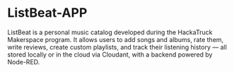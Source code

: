 # ListBeat-APP
ListBeat is a personal music catalog developed during the HackaTruck Makerspace program. It allows users to add songs and albums, rate them, write reviews, create custom playlists, and track their listening history — all stored locally or in the cloud via Cloudant, with a backend powered by Node-RED.
